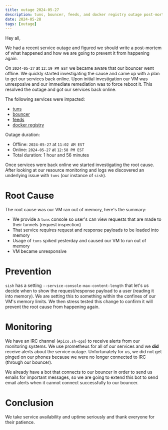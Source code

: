 ```yaml
---
title: outage 2024-05-27
description: tuns, bouncer, feeds, and docker registry outage post-mortem
date: 2024-05-28
tags: [outage]
---
```


Hey all,

We had a recent service outage and figured we should write a post-mortem of what
happened and how we are going to prevent it from happening again.

On `2024-05-27` at `12:19 PM EST` we became aware that our bouncer went offline.
We quickly started investigating the cause and came up with a plan to get our
services back online. Upon initial investigation our VM was unresposive and our
immediate remediation was to force reboot it. This resolved the outage and got
our services back online.

The following services were impacted:

- [tuns](https://pico.sh/tuns)
- [bouncer](https://pico.sh/irc)
- [feeds](https://pico.sh/feeds)
- [docker registry](https://pico.sh/imgs)

Outage duration:

- Offline: `2024-05-27` at `11:02 AM EST`
- Online: `2024-05-27` at `12:58 PM EST`
- Total duration: 1 hour and 56 minutes

Once services were back online we started investigating the root cause. After
looking at our resource monitoring and logs we discovered an underlying issue
with `tuns` (our instance of `sish`).

# Root Cause

The root cause was our VM ran out of memory, here's the summary:

- We provide a `tuns` console so user's can view requests that are made to their
  tunnels (request inspection)
- That service requires request and response payloads to be loaded into memory
- Usage of `tuns` spiked yesterday and caused our VM to run out of memory
- VM became unresponsive

# Prevention

`sish` has a setting `--service-console-max-content-length` that let's us decide
when to show the request/response payload to a user (reading it into memory). We
are setting this to something within the confines of our VM's memory limits. We
then stress tested this change to confirm it will prevent the root cause from
happening again.

# Monitoring

We have an IRC channel (`#pico.sh-ops`) to receive alerts from our monitoring
systems. We use prometheus for all of our services and we **did** receive alerts
about the service outage. Unfortunately for us, we did not get pinged on our
phones because we were no longer connected to IRC (through our bouncer).

We already have a bot that connects to our bouncer in order to send us emails
for important messages, so we are going to extend this bot to send email alerts
when it cannot connect successfully to our bouncer.

# Conclusion

We take service availability and uptime seriously and thank everyone for their
patience.
